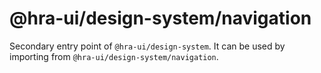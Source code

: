 # @hra-ui/design-system/navigation

Secondary entry point of `@hra-ui/design-system`. It can be used by importing from `@hra-ui/design-system/navigation`.
